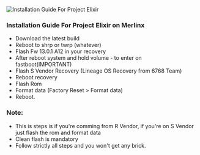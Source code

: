 ![Installation Guide For Project Elixir](https://i.imgur.com/3UmK6nS.png "Installation")

### Installation Guide For Project Elixir on Merlinx
- Download the latest build
- Reboot to shrp or twrp (whatever)
- Flash Fw 13.0.1 A12 in your recovery
- After reboot system and hold volume - to enter on fastboot(IMPORTANT)
- Flash S Vendor Recovery (Lineage OS Recovery from 6768 Team)
- Reboot recovery
- Flash Rom
- Format data (Factory Reset > Format data)
- Reboot.

### Note:
- This is steps is if you're comming from R Vendor, if you're on S Vendor just flash the rom and format data
- Clean flash is mandatory 
- Follow strictly all steps and you won't get any brick.
